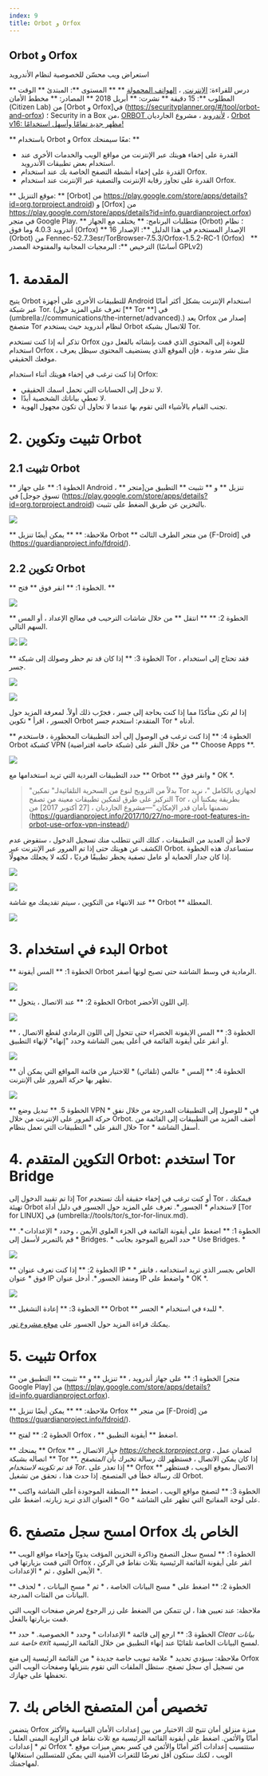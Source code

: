 ```yaml
---
index: 9
title: Orbot و Orfox
---
```

Orbot و Orfox
---

استعراض ويب محسّن للخصوصية لنظام الأندرويد

** درس للقراءة: [الإنترنت](umbrella://communications/the-internet), ، [الهواتف المحمولة](umbrella://communications/mobile-phones) **
** المستوى **: المبتدئ
** الوقت المطلوب **: 15 دقيقة
** نشرت: ** أبريل 2018
** المصادر: ** مخطط الأمان (Citizen Lab) من [Orbot و Orfox]في  (https://securityplanner.org/#/tool/orbot-and-orfox) ؛ Security in a Box من، [ORBOT لأندرويد](https://securityinabox.org/en/guide/orbot/android/) ، مشروع الجارديان ، [Orbot v16: مظهر جديد تمامًا وأسهل استخدامًا!](https://guardianproject.info/2018/01/05/orbot-v16-a-whole-new-look-and-easier-to-use/)

** باستخدام Orbot و Orfox معًا سيمنحك: **
- القدرة على إخفاء هويتك عبر الإنترنت من مواقع الويب والخدمات الأخرى عند استخدام بعض تطبيقات الأندرويد.
- القدرة على إخفاء أنشطة التصفح الخاصة بك عند استخدام Orfox.
- القدرة على تجاوز رقابة الإنترنت والتصفية عبر الإنترنت عند استخدام Orfox.

** موقع التنزيل: ** [Orbot] من  https://play.google.com/store/apps/details?id=org.torproject.android) و [Orfox] من  https://play.google.com/store/apps/details?id=info.guardianproject.orfox) في متجر Google Play.
** متطلبات البرنامج: ** يختلف مع الجهاز (Orbot) ؛ نظام أندرويد 4.0.3 وما فوق (Orfox)
** الإصدار المستخدم في هذا الدليل **: الإصدار 16  (Orbot) من Fennec-52.7.3esr/TorBrowser-7.5.3/Orfox-1.5.2-RC-1 (Orfox)  
** الترخيص **: البرمجيات المجانية والمفتوحة المصدر (أساسًا GPLv2)


# 1. المقدمة

يتيح Orbot للتطبيقات الأخرى على أجهزة Android استخدام الإنترنت بشكل أكثر أمانًا عبر شبكة Tor. (تعرف على المزيد حول [** Tor **] في (umbrella://communications/the-internet/advanced).) يعد  Orfox إصدار من متصفح Tor لنظام أندرويد حيث يستخدم Orbot للاتصال بشبكة Tor.

تذكر أنه إذا كنت تستخدم Orfox للعودة إلى المحتوى الذي قمت بإنشائه بالفعل دون استخدام Orfox ، مثل نشر مدونة ، فإن الموقع الذي يستضيف المحتوى سيظل يعرف موقعك الحقيقي.

إذا كنت ترغب في إخفاء هويتك أثناء استخدام Orfox:

*   لا تدخل إلى الحسابات التي تحمل اسمك الحقيقي.
*   لا تعطي بياناتك الشخصية أبدًا.
*   تجنب القيام بالأشياء التي تقوم بها عندما لا تحاول أن تكون مجهول الهوية.


# 2. تثبيت وتكوين Orbot


## 2.1 تثبيت Orbot

** الخطوة 1: ** على جهاز Android ، ** تنزيل ** و ** تثبيت ** التطبيق من[متجر تسوق جوجل] في (https://play.google.com/store/apps/details?id=org.torproject.android) بالتخزين عن طريق الضغط على تثبيت.

![](orbot-and-002.png)

** ملاحظة: ** ** يمكن أيضًا تنزيل Orbot ** من متجر الطرف الثالث {F-Droid] في  (https://guardianproject.info/fdroid/).


## 2.2 تكوين Orbot

** الخطوة 1: ** انقر فوق ** فتح. **

![](orbot-and-005.png)

** الخطوة 2: ** ** انتقل ** من خلال شاشات الترحيب في معالج الإعداد ، أو المس السهم التالي.

![](orbot-and-006.png) ![](orbot-and-007.png)

** الخطوة 3: ** إذا كان قد تم حظر وصولك إلى شبكة Tor ، فقد تحتاج إلى استخدام جسر.

![](orbot-and-009.png)  

![](orbot-and-010.png)

إذا لم تكن متأكدًا مما إذا كنت بحاجة إلى جسر ، فجرّب ذلك أولاً. لمعرفة المزيد حول الجسور ، اقرأ * تكوين Orbot المتقدم: استخدم جسر Tor * أدناه.

** الخطوة 4: ** إذا كنت ترغب في الوصول إلى أحد التطبيقات المحظورة ، فاستخدم Orbot كشبكة VPN (شبكة خاصة افتراضية) من خلال النقر على ** Choose Apps **.

![](orbot-and-008.png)

حدد التطبيقات الفردية التي تريد استخدامها مع ** Orbot ** وانقر فوق * OK *.

> "بدلاً من الترويج لنوع من السحرية التلقائيةلـ" تمكين Tor لجهازي بالكامل "، نريد التركيز على طرق لتمكين تطبيقات معينة من تصفح Tor ، بطريقة يمكننا أن نضمنها بأمان قدر الإمكان."—مشروع الجارديان ، [27 أكتوبر 2017] من (https://guardianproject.info/2017/10/27/no-more-root-features-in-orbot-use-orfox-vpn-instead/)

لاحظ أن العديد من التطبيقات ، كتلك التي تتطلب منك تسجيل الدخول ، ستقوض عدم الكشف عن هويتك حتى إذا تم المرور عبر الإنترنت عبر Orbot. ستساعدك هذه الخطوة إذا كان جدار الحماية أو عامل تصفية يحظر تطبيقًا فرديًا ، لكنه لا يجعلك مجهولًا.


![](orbot-and-011.png)

![](orbot-and-012.png)

عند الانتهاء من التكوين ، سيتم تقديمك مع شاشة ** Orbot ** المعطلة.

![](orbot-and-013.png)

# 3. البدء في استخدام Orbot

** الخطوة 1: ** المس أيقونة Orbot الرمادية في وسط الشاشة حتى تصبح لونها أصفر.

![](orbot-and-014.png) 

** الخطوة 2: ** عند الاتصال ، يتحول Orbot إلى اللون الأخضر.

![](orbot-and-015.png) 

** الخطوة 3: ** المس الايقونة الخضراء حتى تتحول إلى اللون الرمادي لقطع الاتصال ، أو انقر على أيقونة القائمة في أعلى يمين الشاشة وحدد "إنهاء" لإنهاء التطبيق.

![](orbot-and-019.png)

** الخطوة 4: ** إلمس * عالمي (تلقائي) * للاختيار من قائمة المواقع التي يمكن أن تظهر بها حركة المرور على الإنترنت.

![](orbot-and-022.png)

** الخطوة 5. ** تبديل وضع VPN * في * للوصول إلى التطبيقات المدرجة من خلال نفق حركة المرور على الإنترنت من خلال Orbot. أضف المزيد من التطبيقات إلى القائمة من خلال النقر على * التطبيقات التي تعمل بنظام Tor * أسفل الشاشة.


# 4. التكوين المتقدم Orbot: استخدم Tor Bridge

إذا تم تقييد الدخول إلى Tor أو كنت ترغب في إخفاء حقيقة أنك تستخدم Tor ، فيمكنك تهيئة Orbot لاستخدام * الجسور *. تعرف على المزيد حول الجسور في دليل أداة [Tor for LINUX] في (umbrella://tools/tor/s_tor-for-linux.md).

** الخطوة 1: ** اضغط على أيقونة القائمة في الجزء العلوي الأيمن ، وحدد * الإعدادات *. قم بالتمرير لأسفل إلى * Bridges. * حدد المربع الموجود بجانب * Use Bridges. *

![](orbot-and-025.png)

** الخطوة 2: ** إذا كنت تعرف عنوان IP * * الخاص *بجسر* الذي تريد استخدامه ، فانقر فوق * عنوان IP ومنفذ الجسور *. أدخل عنوان IP واضغط على * OK *.

![](/media/orbot-and-026.png)

** الخطوة 3: ** إعادة التشغيل ** Orbot ** للبدء في استخدام * الجسر *.

يمكنك قراءة المزيد حول الجسور على [موقع مشروع تور](https://bridges.torproject.org/).


# 5. تثبيت Orfox

** الخطوة 1: ** على جهاز أندرويد ، ** تنزيل ** و ** تثبيت ** التطبيق من [متجر Google Play] من (https://play.google.com/store/apps/details?id=info.guardianproject.orfox).

** ملاحظة: ** ** يمكن أيضًا تنزيل Orfox ** من متجر [F-Droid] من (https://guardianproject.info/fdroid/).

** الخطوة 2: ** لفتح Orfox ، ** اضغط ** أيقونة التطبيق.

** يمنحك ** Orfox ** خيار الاتصال بـ _https://check.torproject.org_ ، لضمان عمل اتصاله بشبكة ** Tor **. إذا كان يمكن الاتصال ، فستظهر لك رسالة تخبرك بأن _المتصفح قد تم تكوينه لاستخدام Tor_. إذا تعذر على ** Orfox ** الاتصال بموقع الويب ، فستظهر لك رسالة خطأ في المتصفح. إذا حدث هذا ، تحقق من تشغيل Orbot.

** الخطوة 3: ** لتصفح مواقع الويب ، اضغط ** المنطقة الموجودة أعلى الشاشة واكتب العنوان الذي تريد زيارته. اضغط على * Go * على لوحة المفاتيح التي تظهر على الشاشة.


# 6. امسح سجل متصفح Orfox الخاص بك

** الخطوة 1: ** لمسح سجل التصفح وذاكرة التخزين المؤقت يدويًا وإخفاء مواقع الويب التي قمت بزيارتها في Orfox ، انقر على أيقونة القائمة الرئيسية بثلاث نقاط في الركن الأيمن العلوي ، ثم * الإعدادات *.

** الخطوة 2: ** اضغط على * مسح البيانات الخاصة ، * ثم * مسح البيانات ، * لحذف البيانات من الفئات المدرجة.

ملاحظة: عند تعيين هذا ، لن تتمكن من الضغط على زر الرجوع لعرض صفحات الويب التي قمت بزيارتها بالفعل.

** الخطوة 3: ** ارجع إلى قائمة * الإعدادات * وحدد * الخصوصية. * حدد _Clear بيانات خاصة عند exit_ لمسح البيانات الخاصة تلقائيًا عند إنهاء التطبيق من خلال القائمة الرئيسية.

ملاحظة: سيؤدي تحديد * علامة تبويب خاصة جديدة * من القائمة الرئيسية إلى منع Orfox من تسجيل أي سجل تصفح. ستظل الملفات التي تقوم بتنزيلها وصفحات الويب التي تحفظها على جهازك.

# 7. تخصيص أمن المتصفح الخاص بك

يتضمن Orfox ميزة منزلق أمان تتيح لك الاختيار من بين إعدادات الأمان القياسية والأكثر أمانًا والأئمن. اضغط على أيقونة القائمة الرئيسية مع ثلاث نقاط في الزاوية اليمنى العليا ، ثم * إعدادات Orfox *. ستتسبب إعدادات أكثر أمانًا والأئمن في كسر بعض ميزات موقع الويب ، لكنك ستكون أقل تعرضًا للثغرات الأمنية التي يمكن للمتسللين استغلالها لمهاجمتك.